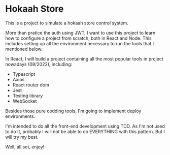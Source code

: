 # Hokaah Store

This is a project to simulate a hokaah store control system.

More than pratice the auth using JWT, I want to use this project to learn how to configure a project from scratch, both in React and Node. This includes setting up all the environment necessary to run the tools that I mentioned below.

In React, I will build a project containing all the most popular tools in project nowadays (08/2022), including: 
  <ul>
    <li>Typescript</li>
    <li>Axios</li>
    <li>React router dom</li>
    <li>Jest</li>
    <li>Testing library</li>
    <li>WebSocket</li>   
  </ul>
  
Besides those pure codding tools, I'm going to implement deploy environments.

I'm intended to do all the front-end development using TDD. As I'm not used to do It, probably I will not be able to do EVERYTHING with this pattern. But I will try my best.

Well, all set, enjoy!
